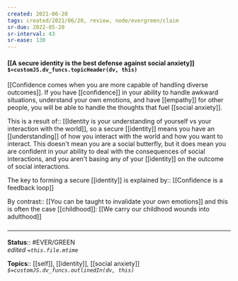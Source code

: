 ```yaml
---
created: 2021-06-20
tags: created/2021/06/20, review, node/evergreen/claim
sr-due: 2022-05-20
sr-interval: 43
sr-ease: 130
---
```


#### [[A secure identity is the best defense against social anxiety]] `$=customJS.dv_funcs.topicHeader(dv, this)`

[[Confidence comes when you are more capable of handling diverse outcomes]].
If you have [[confidence]] in your ability to handle awkward situations, understand your own emotions, and have [[empathy]] for other people, you will be able to handle the thoughts that fuel [[social anxiety]].

This is a 
result of:: [[Identity is your understanding of yourself vs your interaction with the world]],
so a secure [[identity]] means you have an [[understanding]] of how you interact with the world and how you want to interact. This doesn't mean you are a social butterfly, but it does mean you are confident in your ability to deal with the consequences of social interactions, and you aren't basing any of your [[identity]] on the outcome of social interactions.

The key to forming a secure [[identity]] is 
explained by:: [[Confidence is a feedback loop]]

By 
contrast:: [[You can be taught to invalidate your own emotions]]
and this is often the case [[childhood]]:
[[We carry our childhood wounds into adulthood]]

### <hr class="footnote"/>

**Status**:: #EVER/GREEN  
*edited `=this.file.mtime`*

**Topics**:: [[self]], [[identity]], [[social anxiety]]
*`$=customJS.dv_funcs.outlinedIn(dv, this)`*
